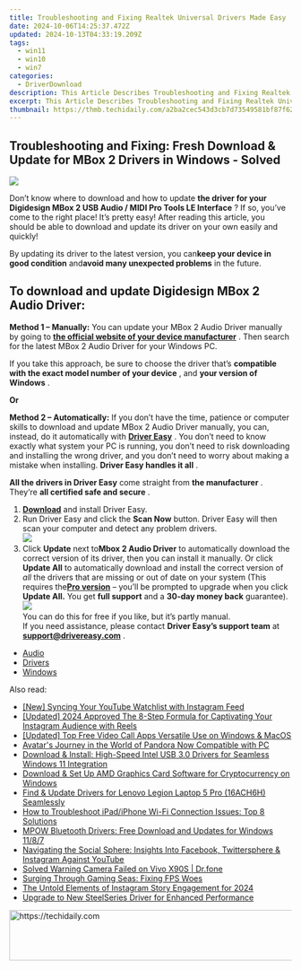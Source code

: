 ```yaml
---
title: Troubleshooting and Fixing Realtek Universal Drivers Made Easy
date: 2024-10-06T14:25:37.472Z
updated: 2024-10-13T04:33:19.209Z
tags:
  - win11
  - win10
  - win7
categories:
  - DriverDownload
description: This Article Describes Troubleshooting and Fixing Realtek Universal Drivers Made Easy
excerpt: This Article Describes Troubleshooting and Fixing Realtek Universal Drivers Made Easy
thumbnail: https://thmb.techidaily.com/a2ba2cec543d3cb7d73549581bf87f628b1caa22c3c615e97abca1f75e16831c.jpg
---
```


## Troubleshooting and Fixing: Fresh Download & Update for MBox 2 Drivers in Windows - Solved

![](https://images.drivereasy.com/wp-content/uploads/2018/12/snap0034.png)

 Don’t know where to download and how to update **the driver for your Digidesign MBox 2 USB Audio / MIDI Pro Tools LE Interface** ? If so, you’ve come to the right place! It’s pretty easy! After reading this article, you should be able to download and update its driver on your own easily and quickly!

 By updating its driver to the latest version, you can**keep your device in good condition** and**avoid many unexpected problems** in the future.

## **To download and update Digidesign MBox 2 Audio Driver:**

**Method 1 – Manually:**  You can update your MBox 2 Audio Driver manually by going to **[the official website of your device manufacturer](https://www.digidesign.com)**  . Then search for the latest MBox 2 Audio Driver for your Windows PC.

 If you take this approach, be sure to choose the driver that’s **compatible with the exact model number of your device** , and **your version of Windows** .

**Or**

**Method 2 – Automatically:**   If you don’t have the time, patience or computer skills to download and update MBox 2 Audio Driver manually, you can, instead, do it automatically with **[Driver Easy](https://tools.techidaily.com/drivereasy/download/)**  .  You don’t need to know exactly what system your PC is running, you don’t need to risk downloading and installing the wrong driver, and you don’t need to worry about making a mistake when installing. **Driver Easy handles it all** .

**All the drivers in Driver Easy** come straight from **the manufacturer** . They‘re **all certified safe and secure** .

1. **[Download](https://tools.techidaily.com/drivereasy/download/)**  and install Driver Easy.
2. Run Driver Easy and click the **Scan Now**  button. Driver Easy will then scan your computer and detect any problem drivers.  
![](https://images.drivereasy.com/wp-content/uploads/2018/12/snap000027-2.png)
3. Click **Update**  next to**Mbox 2 Audio Driver** to automatically download the correct version of its driver, then you can install it manually. Or click **Update All**  to automatically download and install the correct version of _all_  the drivers that are missing or out of date on your system (This requires the[**Pro version**](https://tools.techidaily.com/drivereasy/download/)  – you’ll be prompted to upgrade when you click **Update All.** You get **full support**  and a **30-day money back**  guarantee).  
![](https://images.drivereasy.com/wp-content/uploads/2018/12/snap0035.png)  
 You can do this for free if you like, but it’s partly manual.  
 If you need assistance, please contact **Driver Easy’s support team** at [**support@drivereasy.com**](https://tools.techidaily.com/drivereasy/download/) .

* [Audio](https://tools.techidaily.com/drivereasy/download/)
* [Drivers](https://tools.techidaily.com/drivereasy/download/)
* [Windows](https://tools.techidaily.com/drivereasy/download/)

<ins class="adsbygoogle"
     style="display:block"
     data-ad-format="autorelaxed"
     data-ad-client="ca-pub-7571918770474297"
     data-ad-slot="1223367746"></ins>

<ins class="adsbygoogle"
     style="display:block"
     data-ad-client="ca-pub-7571918770474297"
     data-ad-slot="8358498916"
     data-ad-format="auto"
     data-full-width-responsive="true"></ins>

<span class="atpl-alsoreadstyle">Also read:</span>
<div><ul>
<li><a href="https://facebook-video-footage.techidaily.com/new-syncing-your-youtube-watchlist-with-instagram-feed/"><u>[New] Syncing Your YouTube Watchlist with Instagram Feed</u></a></li>
<li><a href="https://fox-http.techidaily.com/updated-2024-approved-the-8-step-formula-for-captivating-your-instagram-audience-with-reels/"><u>[Updated] 2024 Approved The 8-Step Formula for Captivating Your Instagram Audience with Reels</u></a></li>
<li><a href="https://video-screen-grab.techidaily.com/updated-top-free-video-call-apps-versatile-use-on-windows-and-macos/"><u>[Updated] Top Free Video Call Apps Versatile Use on Windows & MacOS</u></a></li>
<li><a href="https://win-answers.techidaily.com/avatars-journey-in-the-world-of-pandora-now-compatible-with-pc/"><u>Avatar's Journey in the World of Pandora Now Compatible with PC</u></a></li>
<li><a href="https://hardware-help.techidaily.com/download-and-install-high-speed-intel-usb-30-drivers-for-seamless-windows-11-integration/"><u>Download & Install: High-Speed Intel USB 3.0 Drivers for Seamless Windows 11 Integration</u></a></li>
<li><a href="https://hardware-help.techidaily.com/download-and-set-up-amd-graphics-card-software-for-cryptocurrency-on-windows/"><u>Download & Set Up AMD Graphics Card Software for Cryptocurrency on Windows</u></a></li>
<li><a href="https://hardware-help.techidaily.com/find-and-update-drivers-for-lenovo-legion-laptop-5-pro-16ach6h-seamlessly/"><u>Find & Update Drivers for Lenovo Legion Laptop 5 Pro (16ACH6H) Seamlessly</u></a></li>
<li><a href="https://fox-that.techidaily.com/how-to-troubleshoot-ipadiphone-wi-fi-connection-issues-top-8-solutions/"><u>How to Troubleshoot iPad/iPhone Wi-Fi Connection Issues: Top 8 Solutions</u></a></li>
<li><a href="https://hardware-help.techidaily.com/mpow-bluetooth-drivers-free-download-and-updates-for-windows-1187/"><u>MPOW Bluetooth Drivers: Free Download and Updates for Windows 11/8/7</u></a></li>
<li><a href="https://win-forum.techidaily.com/navigating-the-social-sphere-insights-into-facebook-twittersphere-and-instagram-against-youtube/"><u>Navigating the Social Sphere: Insights Into Facebook, Twittersphere & Instagram Against YouTube</u></a></li>
<li><a href="https://fix-guide.techidaily.com/solved-warning-camera-failed-on-vivo-x90s-drfone-by-drfone-fix-android-problems-fix-android-problems/"><u>Solved Warning Camera Failed on Vivo X90S | Dr.fone</u></a></li>
<li><a href="https://games-able.techidaily.com/surging-through-gaming-seas-fixing-fps-woes/"><u>Surging Through Gaming Seas: Fixing FPS Woes</u></a></li>
<li><a href="https://instagram-clips.techidaily.com/the-untold-elements-of-instagram-story-engagement-for-2024/"><u>The Untold Elements of Instagram Story Engagement for 2024</u></a></li>
<li><a href="https://hardware-help.techidaily.com/upgrade-to-new-steelseries-driver-for-enhanced-performance/"><u>Upgrade to New SteelSeries Driver for Enhanced Performance</u></a></li>
</ul></div>

<!-- affiliate ads begin -->
<a href="https://appsumo.8odi.net/c/5597632/2151872/7443" target="_top" id="2151872">
  <img src="//a.impactradius-go.com/display-ad/7443-2151872" border="0" alt="https://techidaily.com" width="728" height="90"/>
</a>
<img height="0" width="0" src="https://appsumo.8odi.net/i/5597632/2151872/7443" style="position:absolute;visibility:hidden;" border="0" />
<!-- affiliate ads end -->

